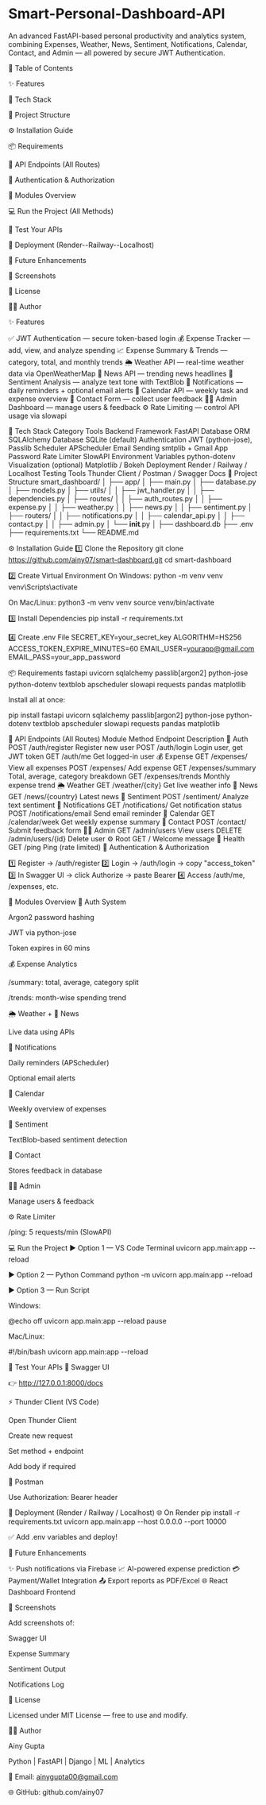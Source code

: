 # Smart-Personal-Dashboard-API
An advanced FastAPI-based personal productivity and analytics system, combining Expenses, Weather, News, Sentiment, Notifications, Calendar, Contact, and Admin — all powered by secure JWT Authentication.


🧭 Table of Contents

✨ Features

🧰 Tech Stack

📂 Project Structure

⚙️ Installation Guide

📦 Requirements

🧾 API Endpoints (All Routes)

🔐 Authentication & Authorization

🧠 Modules Overview

💻 Run the Project (All Methods)

🧪 Test Your APIs

🚀 Deployment (Render--Railway--Localhost)

🔮 Future Enhancements

📸 Screenshots

📜 License

👩‍💻 Author

✨ Features

✅ JWT Authentication — secure token-based login
💰 Expense Tracker — add, view, and analyze spending
📈 Expense Summary & Trends — category, total, and monthly trends
🌦️ Weather API — real-time weather data via OpenWeatherMap
📰 News API — trending news headlines
💬 Sentiment Analysis — analyze text tone with TextBlob
🔔 Notifications — daily reminders + optional email alerts
📅 Calendar API — weekly task and expense overview
💌 Contact Form — collect user feedback
👩‍💼 Admin Dashboard — manage users & feedback
⚙️ Rate Limiting — control API usage via slowapi

🧰 Tech Stack
Category	Tools
Backend Framework	FastAPI
Database ORM	SQLAlchemy
Database	SQLite (default)
Authentication	JWT (python-jose), Passlib
Scheduler	APScheduler
Email Sending	smtplib + Gmail App Password
Rate Limiter	SlowAPI
Environment Variables	python-dotenv
Visualization (optional)	Matplotlib / Bokeh
Deployment	Render / Railway / Localhost
Testing Tools	Thunder Client / Postman / Swagger Docs
📂 Project Structure
smart_dashboard/
│
├── app/
│   ├── main.py
│   ├── database.py
│   ├── models.py
│   ├── utils/
│   │   ├── jwt_handler.py
│   │   ├── dependencies.py
│   ├── routes/
│   │   ├── auth_routes.py
│   │   ├── expense.py
│   │   ├── weather.py
│   │   ├── news.py
│   │   ├── sentiment.py
│   ├── routers/
│   │   ├── notifications.py
│   │   ├── calendar_api.py
│   │   ├── contact.py
│   │   ├── admin.py
│   └── __init__.py
│
├── dashboard.db
├── .env
├── requirements.txt
└── README.md

⚙️ Installation Guide
1️⃣ Clone the Repository
git clone https://github.com/ainy07/smart-dashboard.git
cd smart-dashboard

2️⃣ Create Virtual Environment
On Windows:
python -m venv venv
venv\Scripts\activate

On Mac/Linux:
python3 -m venv venv
source venv/bin/activate

3️⃣ Install Dependencies
pip install -r requirements.txt

4️⃣ Create .env File
SECRET_KEY=your_secret_key
ALGORITHM=HS256
ACCESS_TOKEN_EXPIRE_MINUTES=60
EMAIL_USER=yourapp@gmail.com
EMAIL_PASS=your_app_password

📦 Requirements
fastapi
uvicorn
sqlalchemy
passlib[argon2]
python-jose
python-dotenv
textblob
apscheduler
slowapi
requests
pandas
matplotlib


Install all at once:

pip install fastapi uvicorn sqlalchemy passlib[argon2] python-jose python-dotenv textblob apscheduler slowapi requests pandas matplotlib

🧾 API Endpoints (All Routes)
Module	Method	Endpoint	Description
🔐 Auth	POST	/auth/register	Register new user
	POST	/auth/login	Login user, get JWT token
	GET	/auth/me	Get logged-in user
💰 Expense	GET	/expenses/	View all expenses
	POST	/expenses/	Add expense
	GET	/expenses/summary	Total, average, category breakdown
	GET	/expenses/trends	Monthly expense trend
🌦 Weather	GET	/weather/{city}	Get live weather info
📰 News	GET	/news/{country}	Latest news
💬 Sentiment	POST	/sentiment/	Analyze text sentiment
🔔 Notifications	GET	/notifications/	Get notification status
	POST	/notifications/email	Send email reminder
📅 Calendar	GET	/calendar/week	Get weekly expense summary
💌 Contact	POST	/contact/	Submit feedback form
👩‍💼 Admin	GET	/admin/users	View users
	DELETE	/admin/users/{id}	Delete user
⚙️ Root	GET	/	Welcome message
🧱 Health	GET	/ping	Ping (rate limited)
🔐 Authentication & Authorization

1️⃣ Register → /auth/register
2️⃣ Login → /auth/login → copy "access_token"
3️⃣ In Swagger UI → click Authorize → paste Bearer <token>
4️⃣ Access /auth/me, /expenses, etc.

🧠 Modules Overview
🔐 Auth System

Argon2 password hashing

JWT via python-jose

Token expires in 60 mins

💰 Expense Analytics

/summary: total, average, category split

/trends: month-wise spending trend

🌦 Weather + 📰 News

Live data using APIs

🔔 Notifications

Daily reminders (APScheduler)

Optional email alerts

📅 Calendar

Weekly overview of expenses

💬 Sentiment

TextBlob-based sentiment detection

💌 Contact

Stores feedback in database

👩‍💼 Admin

Manage users & feedback

⚙️ Rate Limiter

/ping: 5 requests/min (SlowAPI)

💻 Run the Project
▶ Option 1 — VS Code Terminal
uvicorn app.main:app --reload

▶ Option 2 — Python Command
python -m uvicorn app.main:app --reload

▶ Option 3 — Run Script

Windows:

@echo off
uvicorn app.main:app --reload
pause


Mac/Linux:

#!/bin/bash
uvicorn app.main:app --reload

🧪 Test Your APIs
🧠 Swagger UI

👉 http://127.0.0.1:8000/docs

⚡ Thunder Client (VS Code)

Open Thunder Client

Create new request

Set method + endpoint

Add body if required

🧰 Postman

Use Authorization: Bearer <token> header

🚀 Deployment (Render / Railway / Localhost)
🌐 On Render
pip install -r requirements.txt
uvicorn app.main:app --host 0.0.0.0 --port 10000


✅ Add .env variables and deploy!

🔮 Future Enhancements

✨ Push notifications via Firebase
📈 AI-powered expense prediction
💳 Payment/Wallet Integration
📤 Export reports as PDF/Excel
🌐 React Dashboard Frontend

📸 Screenshots

Add screenshots of:

Swagger UI

Expense Summary

Sentiment Output

Notifications Log

📜 License

Licensed under MIT License — free to use and modify.

👩‍💻 Author

Ainy Gupta

Python | FastAPI | Django | ML | Analytics

📧 Email: ainygupta00@gmail.com

🌐 GitHub: github.com/ainy07
